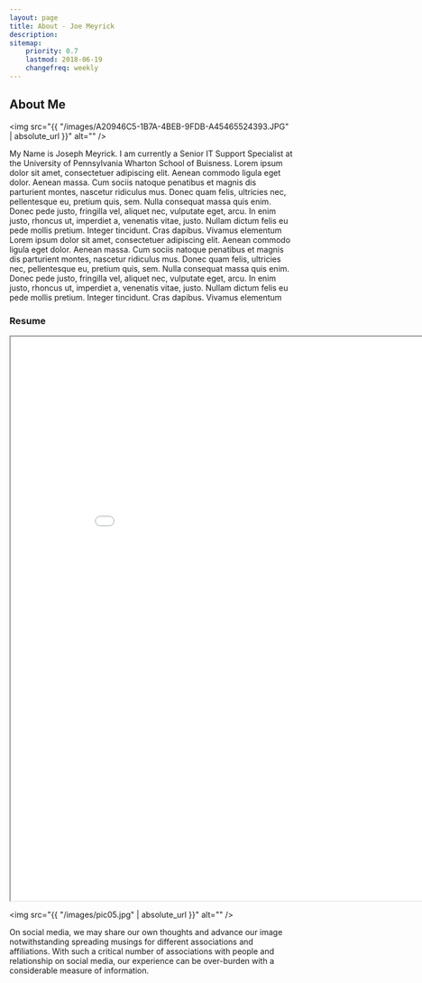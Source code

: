 ```yaml
---
layout: page
title: About - Joe Meyrick
description: 
sitemap:
    priority: 0.7
    lastmod: 2018-06-19
    changefreq: weekly
---
```

## About Me

<span class="image left"><img src="{{ "/images/A20946C5-1B7A-4BEB-9FDB-A45465524393.JPG" | absolute_url }}" alt="" /></span>

My Name is Joseph Meyrick.  I am currently a Senior IT Support Specialist at the University of Pennsylvania Wharton School of Buisness. Lorem ipsum dolor sit amet, consectetuer adipiscing elit. Aenean commodo ligula eget dolor. Aenean massa. Cum sociis natoque penatibus et magnis dis parturient montes, nascetur ridiculus mus. Donec quam felis, ultricies nec, pellentesque eu, pretium quis, sem. Nulla consequat massa quis enim. Donec pede justo, fringilla vel, aliquet nec, vulputate eget, arcu. In enim justo, rhoncus ut, imperdiet a, venenatis vitae, justo. Nullam dictum felis eu pede mollis pretium. Integer tincidunt. Cras dapibus. Vivamus elementum Lorem ipsum dolor sit amet, consectetuer adipiscing elit. Aenean commodo ligula eget dolor. Aenean massa. Cum sociis natoque penatibus et magnis dis parturient montes, nascetur ridiculus mus. Donec quam felis, ultricies nec, pellentesque eu, pretium quis, sem. Nulla consequat massa quis enim. Donec pede justo, fringilla vel, aliquet nec, vulputate eget, arcu. In enim justo, rhoncus ut, imperdiet a, venenatis vitae, justo. Nullam dictum felis eu pede mollis pretium. Integer tincidunt. Cras dapibus. Vivamus elementum 

### Resume
<div class="box">
  <p>
    <iframe src="{{ "/images/meyrick_resume.pdf" | absolute_url }}" width="900px" height="1000px">This browser does not support PDFs. Please download the PDF to view it: <a href="{{ "/images/meyrick_resume.pdf" | absolute_url }}">Download PDF</a>
</iframe>
  </p>
</div>

<span class="image left"><img src="{{ "/images/pic05.jpg" | absolute_url }}" alt="" /></span>

On social media, we may share our own thoughts and advance our image notwithstanding spreading musings for different associations and affiliations. With such a critical number of associations with people and relationship on social media, our experience can be over-burden with a considerable measure of information.
